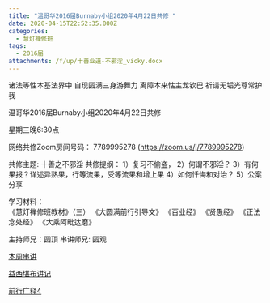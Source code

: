 ```yaml
---
title: "温哥华2016届Burnaby小组2020年4月22日共修 "
date: 2020-04-15T22:52:35.000Z
categories:
  - 慧灯禅修班
tags:
  - 2016届
attachments: /f/up/十善业道-不邪淫_vicky.docx
---
```

诸法等性本基法界中 自现圆满三身游舞力 离障本来怙主龙钦巴 祈请无垢光尊常护我

温哥华2016届Burnaby小组2020年4月22日共修 

星期三晚6:30点

网络共修Zoom房间号码： 7789995278 (<https://zoom.us/j/7789995278>)

共修主题: 十善之不邪淫
共修提纲：
1）复习不偷盗，
2）何谓不邪淫？
3）有何果报？详述异熟果，行等流果，受等流果和增上果
4）如何忏悔和对治？
5）公案分享

学习材料：  
《慧灯禅修班教材》（三） 
《大圆满前行引导文》
《百业经》
《贤愚经》
《正法念处经》
《大乘阿毗达磨》

主持师兄：圆顶
串讲师兄: 圆观


[本周串讲](/f/up/十善业道-不邪淫_vicky.docx)

[益西堪布讲记](/f/up/因果益西.pdf)

[前行广释4](/f/up/前行广释4.pdf)
